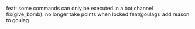feat: some commands can only be executed in a bot channel
fix(give_bomb): no longer take points when locked
feat(goulag): add reason to goulag
